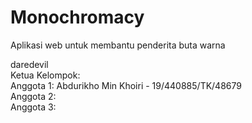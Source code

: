 # Monochromacy
Aplikasi web untuk membantu penderita buta warna

daredevil  
Ketua Kelompok:  
Anggota 1: Abdurikho Min Khoiri - 19/440885/TK/48679  
Anggota 2:  
Anggota 3:  
